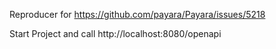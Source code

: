 Reproducer for https://github.com/payara/Payara/issues/5218

Start Project and call http://localhost:8080/openapi